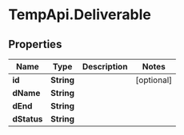 # TempApi.Deliverable

## Properties

Name | Type | Description | Notes
------------ | ------------- | ------------- | -------------
**id** | **String** |  | [optional] 
**dName** | **String** |  | 
**dEnd** | **String** |  | 
**dStatus** | **String** |  | 


